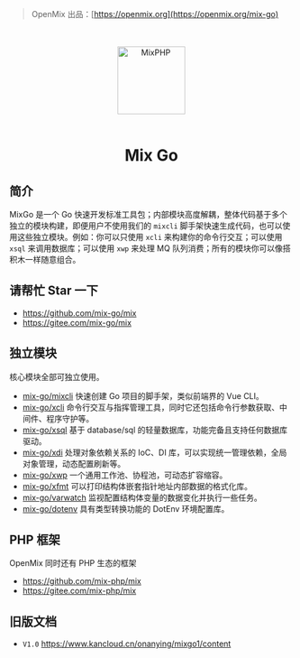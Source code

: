 > OpenMix 出品：[https://openmix.org](https://openmix.org/mix-go)

<p align="center">
    <br>
    <br>
    <img src="https://openmix.org/static/image/logo_go.png" width="120" alt="MixPHP">
    <br>
    <br>
</p>

<h1 align="center">Mix Go</h1>

## 简介

MixGo 是一个 Go 快速开发标准工具包；内部模块高度解耦，整体代码基于多个独立的模块构建，即便用户不使用我们的 `mixcli` 脚手架快速生成代码，也可以使用这些独立模块。例如：你可以只使用 `xcli` 来构建你的命令行交互；可以使用 `xsql` 来调用数据库；可以使用 `xwp` 来处理 MQ 队列消费；所有的模块你可以像搭积木一样随意组合。

## 请帮忙 Star 一下

- https://github.com/mix-go/mix
- https://gitee.com/mix-go/mix

## 独立模块

核心模块全部可独立使用。

- [mix-go/mixcli](zh-cn/mix-mixcli) 快速创建 Go 项目的脚手架，类似前端界的 Vue CLI。
- [mix-go/xcli](zh-cn/mix-xcli) 命令行交互与指挥管理工具，同时它还包括命令行参数获取、中间件、程序守护等。
- [mix-go/xsql](zh-cn/mix-xsql) 基于 database/sql 的轻量数据库，功能完备且支持任何数据库驱动。
- [mix-go/xdi](zh-cn/mix-xdi) 处理对象依赖关系的 IoC、DI 库，可以实现统一管理依赖，全局对象管理，动态配置刷新等。
- [mix-go/xwp](zh-cn/mix-xwp) 一个通用工作池、协程池，可动态扩容缩容。
- [mix-go/xfmt](zh-cn/mix-xfmt) 可以打印结构体嵌套指针地址内部数据的格式化库。
- [mix-go/varwatch](zh-cn/mix-varwatch) 监视配置结构体变量的数据变化并执行一些任务。
- [mix-go/dotenv](zh-cn/mix-dotenv) 具有类型转换功能的 DotEnv 环境配置库。

## PHP 框架

OpenMix 同时还有 PHP 生态的框架

- https://github.com/mix-php/mix
- https://gitee.com/mix-php/mix

## 旧版文档

- `V1.0` https://www.kancloud.cn/onanying/mixgo1/content
